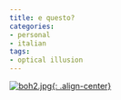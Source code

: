 ```yaml
---
title: e questo?
categories:
- personal
- italian
tags:
- optical illusion
---
```


[![boh2.jpg]({{site.url}}/assets/images/boh2.jpg){: .align-center}]({{site.url}}/assets/images/boh2.jpg "boh2.jpg" )

